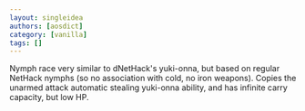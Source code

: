 ```yaml
---
layout: singleidea
authors: [aosdict]
category: [vanilla]
tags: []
---
```

Nymph race very similar to dNetHack's yuki-onna, but based on regular NetHack nymphs (so no association with cold, no iron weapons). Copies the unarmed attack automatic stealing yuki-onna ability, and has infinite carry capacity, but low HP.
